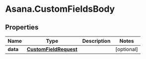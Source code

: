 # Asana.CustomFieldsBody

## Properties
Name | Type | Description | Notes
------------ | ------------- | ------------- | -------------
**data** | [**CustomFieldRequest**](CustomFieldRequest.md) |  | [optional] 
